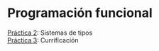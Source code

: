 # Programación funcional

[Práctica 2](https://github.com/valentinferreyra/pfunc/tree/main/practica_2): Sistemas de tipos </br>
[Práctica 3](https://github.com/valentinferreyra/pfunc/tree/main/practica_3): Currificación
